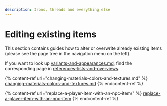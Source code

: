 ```yaml
---
description: Irons, threads and everything else
---
```


# Editing existing items

This section contains guides how to alter or overwrite already existing items (please see the page tree in the navigation menu on the left).

If you want to look up [variants-and-appearances.md](../../../references-lists-and-overviews/equipment/variants-and-appearances.md "mention"), find the corresponding page in [references-lists-and-overviews](../../../references-lists-and-overviews/ "mention").

{% content-ref url="changing-materials-colors-and-textures.md" %}
[changing-materials-colors-and-textures.md](changing-materials-colors-and-textures.md)
{% endcontent-ref %}

{% content-ref url="replace-a-player-item-with-an-npc-item/" %}
[replace-a-player-item-with-an-npc-item](replace-a-player-item-with-an-npc-item/)
{% endcontent-ref %}

